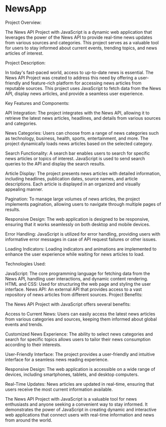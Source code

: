 # NewsApp
Project Overview:

The News API Project with JavaScript is a dynamic web application that leverages the power of the News API to provide real-time news updates from various sources and categories. This project serves as a valuable tool for users to stay informed about current events, trending topics, and news articles of interest.

Project Description:

In today's fast-paced world, access to up-to-date news is essential. The News API Project was created to address this need by offering a user-friendly and feature-rich platform for accessing news articles from reputable sources. This project uses JavaScript to fetch data from the News API, display news articles, and provide a seamless user experience.

Key Features and Components:

API Integration: The project integrates with the News API, allowing it to retrieve the latest news articles, headlines, and details from various sources and categories.

News Categories: Users can choose from a range of news categories such as technology, business, health, sports, entertainment, and more. The project dynamically loads news articles based on the selected category.

Search Functionality: A search bar enables users to search for specific news articles or topics of interest. JavaScript is used to send search queries to the API and display the search results.

Article Display: The project presents news articles with detailed information, including headlines, publication dates, source names, and article descriptions. Each article is displayed in an organized and visually appealing manner.

Pagination: To manage large volumes of news articles, the project implements pagination, allowing users to navigate through multiple pages of results.

Responsive Design: The web application is designed to be responsive, ensuring that it works seamlessly on both desktop and mobile devices.

Error Handling: JavaScript is utilized for error handling, providing users with informative error messages in case of API request failures or other issues.

Loading Indicators: Loading indicators and animations are implemented to enhance the user experience while waiting for news articles to load.

Technologies Used:

JavaScript: The core programming language for fetching data from the News API, handling user interactions, and dynamic content rendering.
HTML and CSS: Used for structuring the web page and styling the user interface.
News API: An external API that provides access to a vast repository of news articles from different sources.
Project Benefits:

The News API Project with JavaScript offers several benefits:

Access to Current News: Users can easily access the latest news articles from various categories and sources, keeping them informed about global events and trends.

Customized News Experience: The ability to select news categories and search for specific topics allows users to tailor their news consumption according to their interests.

User-Friendly Interface: The project provides a user-friendly and intuitive interface for a seamless news reading experience.

Responsive Design: The web application is accessible on a wide range of devices, including smartphones, tablets, and desktop computers.

Real-Time Updates: News articles are updated in real-time, ensuring that users receive the most current information available.

The News API Project with JavaScript is a valuable tool for news enthusiasts and anyone seeking a convenient way to stay informed. It demonstrates the power of JavaScript in creating dynamic and interactive web applications that connect users with real-time information and news from around the world.
